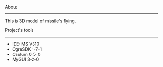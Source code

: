 About
_____
This is 3D model of missile's flying.

Project's tools
_______________
- IDE: MS VS10
- OgreSDK 1-7-1
- Caelum 0-5-0
- MyGUI 3-2-0
